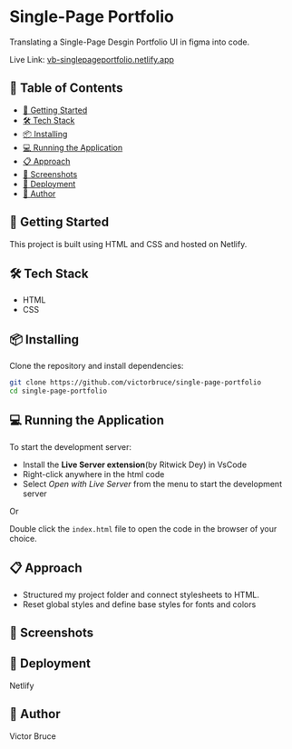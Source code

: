 # Single-Page Portfolio

Translating a Single-Page Desgin Portfolio UI in figma into code.

Live Link: [vb-singlepageportfolio.netlify.app](https://vb-singlepageportfolio.netlify.app/)

## 📌 Table of Contents

- [🚀 Getting Started](#-getting-started)
- [🛠️ Tech Stack](#-tech-stack)
- [📦 Installing](#-installing)
- [💻 Running the Application](#-running-the-application)
- [📋 Approach](#-approach)
- [📸 Screenshots](#-screenshots)
- [🚀 Deployment](#-deployment)
- [👤 Author](#-author)

## 🚀 Getting Started
This project is built using HTML and CSS and hosted on Netlify.

## 🛠️ Tech Stack
- HTML
- CSS

## 📦 Installing

Clone the repository and install dependencies:

```sh
git clone https://github.com/victorbruce/single-page-portfolio
cd single-page-portfolio
```

## 💻 Running the Application

To start the development server:

- Install the **Live Server extension**(by Ritwick Dey) in VsCode
- Right-click anywhere in the html code
- Select _Open with Live Server_ from the menu to start the development server

Or

Double click the `index.html` file to open the code in the browser of your choice.

## 📋 Approach

- Structured my project folder and connect stylesheets to HTML.
- Reset global styles and define base styles for fonts and colors


## 📸 Screenshots


## 🚀 Deployment

Netlify

## 👤 Author

Victor Bruce